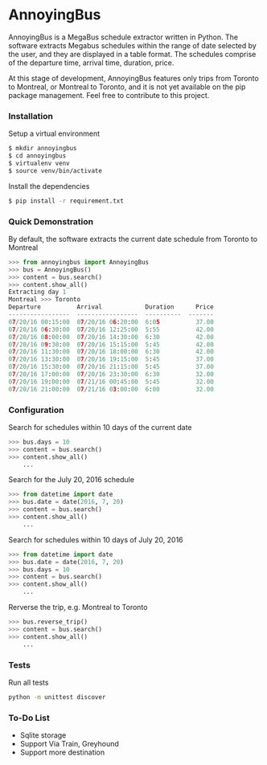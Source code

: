 # AnnoyingBus

AnnoyingBus is a MegaBus schedule extractor written in Python. The software extracts Megabus schedules within the range of date selected by the user, and they are displayed in a table format. The schedules comprise of the departure time, arrival time, duration, price. 

At this stage of development, AnnoyingBus features only trips from Toronto to Montreal, or Montreal to Toronto, and it is not yet available on the pip package management. Feel free to contribute to this project.

### Installation
Setup a virtual environment
```sh
$ mkdir annoyingbus
$ cd annoyingbus
$ virtualenv venv
$ source venv/bin/activate
```
Install the dependencies
```sh
$ pip install -r requirement.txt
```

### Quick Demonstration
By default, the software extracts the current date schedule from Toronto to Montreal
```python
>>> from annoyingbus import AnnoyingBus
>>> bus = AnnoyingBus()
>>> content = bus.search()
>>> content.show_all()
Extracting day 1
Montreal >>> Toronto
Departure          Arrival            Duration      Price
-----------------  -----------------  ----------  -------
07/20/16 00:15:00  07/20/16 06:20:00  6:05          37.00
07/20/16 06:30:00  07/20/16 12:25:00  5:55          42.00
07/20/16 08:00:00  07/20/16 14:30:00  6:30          42.00
07/20/16 09:30:00  07/20/16 15:15:00  5:45          42.00
07/20/16 11:30:00  07/20/16 18:00:00  6:30          42.00
07/20/16 13:30:00  07/20/16 19:15:00  5:45          37.00
07/20/16 15:30:00  07/20/16 21:15:00  5:45          37.00
07/20/16 17:00:00  07/20/16 23:30:00  6:30          32.00
07/20/16 19:00:00  07/21/16 00:45:00  5:45          32.00
07/20/16 21:00:00  07/21/16 03:00:00  6:00          32.00
```

### Configuration
Search for schedules within 10 days of the current date
```python
>>> bus.days = 10
>>> content = bus.search()
>>> content.show_all()
    ...
```

Search for the July 20, 2016 schedule
```python
>>> from datetime import date
>>> bus.date = date(2016, 7, 20)
>>> content = bus.search()
>>> content.show_all()
    ...
```

Search for schedules within 10 days of July 20, 2016
```python
>>> from datetime import date
>>> bus.date = date(2016, 7, 20)
>>> bus.days = 10
>>> content = bus.search()
>>> content.show_all()
    ...
```
Rerverse the trip, e.g. Montreal to Toronto
```python
>>> bus.reverse_trip()
>>> content = bus.search()
>>> content.show_all()
    ...
```

### Tests
Run all tests
```sh
python -m unittest discover
```

### To-Do List
* Sqlite storage
* Support Via Train, Greyhound
* Support more destination

